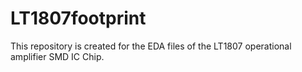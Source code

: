 # LT1807footprint
This repository is created for the EDA files of the LT1807 operational amplifier SMD IC Chip.
